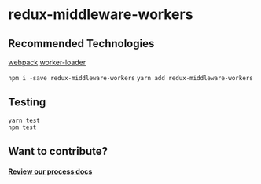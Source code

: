 # redux-middleware-workers

## Recommended Technologies
[webpack](https://github.com/webpack/webpack)
[worker-loader](https://github.com/webpack-contrib/worker-loader)

`npm i -save redux-middleware-workers`
`yarn add redux-middleware-workers`

## Testing
`yarn test`  
`npm test`

## Want to contribute?

#### [Review our process docs](./PROCESS.md)
